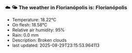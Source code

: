 ### ☁️ 🌤️  The weather in Florianópolis is: Florianópolis

- Temperature: 18.22°C
- On flesh: 18.58°C
- Relative air humidity: 95%
- Rain: 0.0 mm
- Description: Broken clouds
- last updated: 2025-08-29T23:15:53.964113

